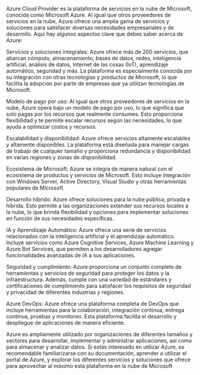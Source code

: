 Azure Cloud Provider es la plataforma de servicios en la nube de Microsoft, conocida como Microsoft Azure. Al igual que otros proveedores de servicios en la nube, Azure ofrece una amplia gama de servicios y soluciones para satisfacer diversas necesidades empresariales y de desarrollo. Aquí hay algunos aspectos clave que debes saber acerca de Azure:

Servicios y soluciones integrales: Azure ofrece más de 200 servicios, que abarcan cómputo, almacenamiento, bases de datos, redes, inteligencia artificial, análisis de datos, Internet de las cosas (IoT), aprendizaje automático, seguridad y más. La plataforma es especialmente conocida por su integración con otras tecnologías y productos de Microsoft, lo que facilita la adopción por parte de empresas que ya utilizan tecnologías de Microsoft.

Modelo de pago por uso: Al igual que otros proveedores de servicios en la nube, Azure opera bajo un modelo de pago por uso, lo que significa que solo pagas por los recursos que realmente consumes. Esto proporciona flexibilidad y te permite escalar recursos según las necesidades, lo que ayuda a optimizar costos y recursos.

Escalabilidad y disponibilidad: Azure ofrece servicios altamente escalables y altamente disponibles. La plataforma está diseñada para manejar cargas de trabajo de cualquier tamaño y proporciona redundancia y disponibilidad en varias regiones y zonas de disponibilidad.

Ecosistema de Microsoft: Azure se integra de manera natural con el ecosistema de productos y servicios de Microsoft. Esto incluye integración con Windows Server, Active Directory, Visual Studio y otras herramientas populares de Microsoft.

Desarrollo híbrido: Azure ofrece soluciones para la nube pública, privada e híbrida. Esto permite a las organizaciones extender sus recursos locales a la nube, lo que brinda flexibilidad y opciones para implementar soluciones en función de sus necesidades específicas.

IA y Aprendizaje Automático: Azure ofrece una serie de servicios relacionados con la inteligencia artificial y el aprendizaje automático. Incluye servicios como Azure Cognitive Services, Azure Machine Learning y Azure Bot Services, que permiten a los desarrolladores agregar funcionalidades avanzadas de IA a sus aplicaciones.

Seguridad y cumplimiento: Azure proporciona un conjunto completo de herramientas y servicios de seguridad para proteger los datos y la infraestructura. Además, cumple con una variedad de estándares y certificaciones de cumplimiento para satisfacer los requisitos de seguridad y privacidad de diferentes industrias y regiones.

Azure DevOps: Azure ofrece una plataforma completa de DevOps que incluye herramientas para la colaboración, integración continua, entrega continua, pruebas y monitoreo. Esta plataforma facilita el desarrollo y despliegue de aplicaciones de manera eficiente.

Azure es ampliamente utilizado por organizaciones de diferentes tamaños y sectores para desarrollar, implementar y administrar aplicaciones, así como para almacenar y analizar datos. Si estás interesado en utilizar Azure, es recomendable familiarizarse con su documentación, aprender a utilizar el portal de Azure, y explorar los diferentes servicios y soluciones que ofrece para aprovechar al máximo esta plataforma en la nube de Microsoft